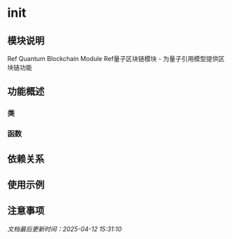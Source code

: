 # __init__

## 模块说明
Ref Quantum Blockchain Module
Ref量子区块链模块 - 为量子引用模型提供区块链功能

## 功能概述

### 类


### 函数


## 依赖关系

## 使用示例

## 注意事项

*文档最后更新时间：2025-04-12 15:31:10*